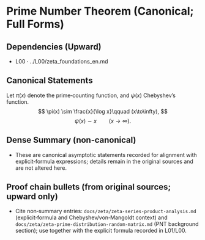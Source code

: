 # Prime Number Theorem (Canonical; Full Forms)

## Dependencies (Upward)
- L00 · ../L00/zeta_foundations_en.md

## Canonical Statements
Let $\pi(x)$ denote the prime‑counting function, and $\psi(x)$ Chebyshev’s function.
$$
\pi(x) \sim \frac{x}{\log x}\qquad (x\to\infty),
$$
$$
\psi(x) \sim x\qquad (x\to\infty).
$$

## Dense Summary (non‑canonical)
- These are canonical asymptotic statements recorded for alignment with explicit‑formula expressions; details remain in the original sources and are not altered here.

## Proof chain bullets (from original sources; upward only)
- Cite non‑summary entries: `docs/zeta/zeta-series-product-analysis.md` (explicit‑formula and Chebyshev/von‑Mangoldt context) and `docs/zeta/zeta-prime-distribution-random-matrix.md` (PNT background section); use together with the explicit formula recorded in L01/L00.
